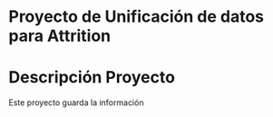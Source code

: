 # Proyecto de Unificación de datos para Attrition

# Descripción Proyecto
Este proyecto guarda la información

